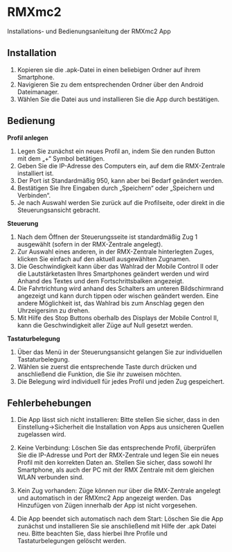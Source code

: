 # RMXmc2
Installations- und Bedienungsanleitung der RMXmc2 App 


## Installation 
1. Kopieren sie die .apk-Datei in einen beliebigen Ordner auf ihrem Smartphone.
2. Navigieren Sie zu dem entsprechenden Ordner über den Android Dateimanager.
3. Wählen Sie die Datei aus und installieren Sie die App durch bestätigen.


## Bedienung
**Profil anlegen** 
1. Legen Sie zunächst ein neues Profil an, indem Sie den runden Button mit dem „+“ Symbol betätigen.
2. Geben Sie die IP-Adresse des Computers ein, auf dem die RMX-Zentrale installiert ist.
3. Der Port ist Standardmäßig 950, kann aber bei Bedarf geändert werden.
4. Bestätigen Sie Ihre Eingaben durch „Speichern“ oder „Speichern und Verbinden“.
5. Je nach Auswahl werden Sie zurück auf die Profilseite, oder direkt in die Steuerungsansicht gebracht.

**Steuerung** 
1. Nach dem Öffnen der Steuerungsseite ist standardmäßig Zug 1 ausgewählt (sofern in der RMX-Zentrale angelegt).
2. Zur Auswahl eines anderen, in der RMX-Zentrale hinterlegten Zuges, klicken Sie einfach auf den aktuell ausgewählten Zugnamen.
3. Die Geschwindigkeit kann über das Wahlrad der Mobile Control II oder die Lautstärketasten Ihres Smartphones geändert werden und wird Anhand des Textes und dem Fortschrittsbalken angezeigt.
4. Die Fahrtrichtung wird anhand des Schalters am unteren Bildschirmrand angezeigt und kann durch tippen oder wischen geändert werden. Eine andere Möglichkeit ist, das Wahlrad bis zum Anschlag gegen den Uhrzeigersinn zu drehen.
5. Mit Hilfe des Stop Buttons oberhalb des Displays der Mobile Control II, kann die Geschwindigkeit aller Züge auf Null gesetzt werden.

**Tastaturbelegung** 
1. Über das Menü in der Steuerungsansicht gelangen Sie zur individuellen Tastaturbelegung.
2. Wählen sie zuerst die entsprechende Taste durch drücken und anschließend die Funktion, die Sie ihr zuweisen möchten.
3. Die Belegung wird individuell für jedes Profil und jeden Zug gespeichert.


## Fehlerbehebungen 
1. Die App lässt sich nicht installieren:
Bitte stellen Sie sicher, dass in den Einstellung->Sicherheit die Installation von Apps aus unsicheren Quellen zugelassen wird.

2. Keine Verbindung:
Löschen Sie das entsprechende Profil, überprüfen Sie die IP-Adresse und Port der RMX-Zentrale und legen Sie ein neues Profil mit den korrekten Daten an.
Stellen Sie sicher, dass sowohl Ihr Smartphone, als auch der PC mit der RMX Zentrale mit dem gleichen WLAN verbunden sind.

3. Kein Zug vorhanden:
Züge können nur über die RMX-Zentrale angelegt und automatisch in der RMXmc2 App angezeigt werden. Das Hinzufügen von Zügen innerhalb der App ist nicht vorgesehen.

4. Die App beendet sich automatisch nach dem Start:
Löschen Sie die App zunächst und installieren Sie sie anschließend mit Hilfe der .apk Datei neu. Bitte beachten Sie, dass hierbei Ihre Profile und Tastaturbelegungen gelöscht werden.
